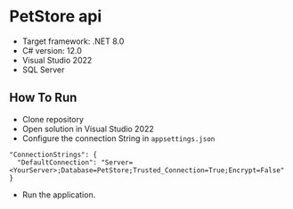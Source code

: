 # PetStore api

* Target framework: .NET 8.0
* C# version: 12.0
* Visual Studio 2022
* SQL Server


## How To Run

* Clone repository
* Open solution in Visual Studio 2022
* Configure the connection String in `appsettings.json`
```
"ConnectionStrings": {
  "DefaultConnection": "Server=<YourServer>;Database=PetStore;Trusted_Connection=True;Encrypt=False"
}
```
* Run the application.
